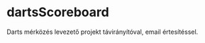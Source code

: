 # dartsScoreboard
Darts mérközés levezető projekt távirányítóval, email értesítéssel.

<!--stackedit_data:
eyJoaXN0b3J5IjpbNDgxODAzNjYyLC03MTI3OTgzNTgsNDgxOD
AzNjYyLC0xMDEyMjU0ODA3XX0=
-->